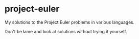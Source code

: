 # project-euler
My solutions to the Project Euler problems in various languages.

Don't be lame and look at solutions without trying it yourself.
